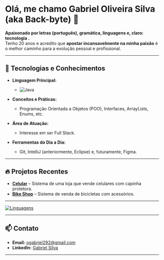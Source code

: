 # Olá, me chamo Gabriel Oliveira Silva (aka Back-byte) 👋

**Apaixonado por letras (português), gramática, linguagens e, claro: tecnologia .**  
Tenho 20 anos e acredito que **apostar incansavelmente na minha paixão** é o melhor caminho para a evolução pessoal e profissional.

---

## 🚀 Tecnologias e Conhecimentos

- **Linguagem Principal:**  
  - ![Java](https://img.icons8.com/?size=48&id=GPfHz0SM85FX&format=gif)
    
- **Conceitos e Práticas:**  
  - Programação Orientada a Objetos (POO), Interfaces, ArrayLists, Enums, etc.

- **Área de Atuação:**  
  - Interesse em ser Full Stack.

- **Ferramentas do Dia a Dia:**  
  - Git, IntelliJ (anteriormente, Eclipse) e, futuramente, Figma.

---

## 🔥 Projetos Recentes

- **[Celular](https://github.com/gabriel-oliv-silva/Java-Passos/tree/main/Celular)** – Sistema de uma loja que vende celulares com capinha protetora.
- **[Bike Shop](https://github.com/gabriel-oliv-silva/Java-Passos/tree/main/Bike%20Shop)** – Sistema de venda de bicicletas com acessórios.

---

<!-- Badge para as linguagens utilizadas -->
[![Linguagens](https://github-readme-stats.vercel.app/api/top-langs/?username=gabriel-oliv-silva&layout=compact)](https://github.com/gabriel-oliv-silva)

---

## 📫 Contato

- **Email:** [ogabriel292@gmail.com](mailto:ogabriel292@gmail.com)
- **LinkedIn:** [Gabriel Silva](https://www.linkedin.com/in/gabriel-silva-b39901185/)

---

<!--
Atualize esse README conforme o seu progresso e novos projetos. Mantenha sempre essa página alinhada com sua trajetória e as novidades do mundo da tecnologia!
-->
